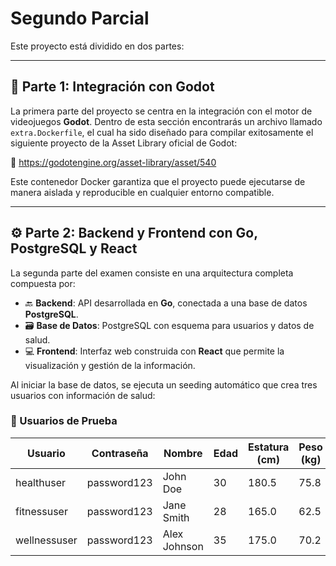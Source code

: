 # Segundo Parcial

Este proyecto está dividido en dos partes:

---

## 🧩 Parte 1: Integración con Godot

La primera parte del proyecto se centra en la integración con el motor de videojuegos **Godot**. Dentro de esta sección encontrarás un archivo llamado `extra.Dockerfile`, el cual ha sido diseñado para compilar exitosamente el siguiente proyecto de la Asset Library oficial de Godot:

🔗 https://godotengine.org/asset-library/asset/540

Este contenedor Docker garantiza que el proyecto puede ejecutarse de manera aislada y reproducible en cualquier entorno compatible.

---

## ⚙️ Parte 2: Backend y Frontend con Go, PostgreSQL y React

La segunda parte del examen consiste en una arquitectura completa compuesta por:

- 🔙 **Backend**: API desarrollada en **Go**, conectada a una base de datos **PostgreSQL**.
- 🗃️ **Base de Datos**: PostgreSQL con esquema para usuarios y datos de salud.
- 💻 **Frontend**: Interfaz web construida con **React** que permite la visualización y gestión de la información.

Al iniciar la base de datos, se ejecuta un seeding automático que crea tres usuarios con información de salud:

### 👤 Usuarios de Prueba

| Usuario        | Contraseña   | Nombre         | Edad | Estatura (cm) | Peso (kg) | Género      |
|----------------|--------------|----------------|------|----------------|-----------|-------------|
| healthuser     | password123  | John Doe       | 30   | 180.5          | 75.8      | Male        |
| fitnessuser    | password123  | Jane Smith     | 28   | 165.0          | 62.5      | Female      |
| wellnessuser   | password123  | Alex Johnson   | 35   | 175.0          | 70.2      | Non-binary  |



